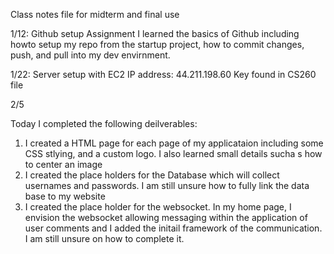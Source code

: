 Class notes file for midterm and final use

1/12: Github setup Assignment
I learned the basics of Github including howto setup my repo from the startup project, how to commit changes, push, and pull into my dev envirnment. 


1/22: Server setup with EC2 
IP address: 44.211.198.60
Key found in CS260 file 


2/5

Today I completed the following deilverables:
1) I created a HTML page for each page of my applicataion including some CSS stlying, and a custom logo. I also learned small details sucha s how to center an image 
2) I created the place holders for the Database which will collect usernames and passwords. I am still unsure how to fully link the data base to my website 
3) I created the place holder for the websocket. In my home page, I envision the websocket allowing messaging within the application of user comments and I added the initail framework of the communication. I am still unsure on how to complete it. 
